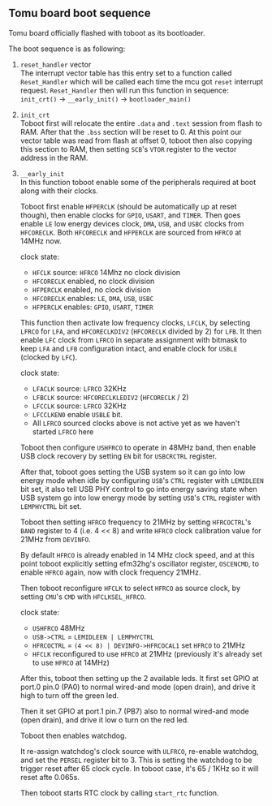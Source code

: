 Tomu board boot sequence
---

Tomu board officially flashed with toboot as its bootloader.

The boot sequence is as following:

1. `reset_handler` vector  
   The interrupt vector table has this entry set to a function called
   `Reset_Handler` which will be called each time the mcu got `reset` interrupt request.
   `Reset_Handler` then will run this function in sequence:
   `init_crt()` -> `__early_init()` -> `bootloader_main()`

1. `init_crt`  
   Toboot first will relocate the entire `.data` and `.text` session from flash to RAM.
   After that the `.bss` section will be reset to 0.
   At this point our vector table was read from flash at offset 0, toboot then also copying
   this section to RAM, then setting `SCB`'s `VTOR` register to the vector address in the RAM.

1. `__early_init`  
   In this function toboot enable some of the peripherals required at boot along with their clocks.
   
   Toboot first enable `HFPERCLK` (should be automatically up at reset though), then enable clocks for `GPIO`, `USART`, and `TIMER`. Then goes enable `LE` low energy devices clock, `DMA`, `USB`, and `USBC` clocks from `HFCORECLK`. Both `HFCORECLK` and `HFPERCLK` are sourced from `HFRCO` at 14MHz now.

   clock state:
   - `HFCLK` source: `HFRCO` 14Mhz no clock division
   - `HFCORECLK` enabled, no clock division
   - `HFPERCLK` enabled, no clock division
   - `HFCORECLK` enables: `LE`, `DMA`, `USB`, `USBC`
   - `HFPERCLK` enables: `GPIO`, `USART`, `TIMER`

   This function then activate low frequency clocks, `LFCLK`, by selecting `LFRCO` for `LFA`, and `HFCORECLKDIV2` (`HFCORECLK` divided by 2) for `LFB`. It then enable `LFC` clock from `LFRCO` in separate assignment with bitmask to keep `LFA` and `LFB` configuration intact, and enable clock for `USBLE` (clocked by `LFC`).

   clock state:
   - `LFACLK` source: `LFRCO` 32KHz
   - `LFBCLK` source: `HFCORECLKLEDIV2` (`HFCORECLK` / 2)
   - `LFCCLK` source: `LFRCO` 32KHz
   - `LFCCLKEN0` enable `USBLE` bit.
   - All `LFRCO` sourced clocks above is not active yet as we haven't started `LFRCO` here

   Toboot then configure `USHFRCO` to operate in 48MHz band, then enable USB clock recovery by setting `EN` bit for `USBCRCTRL` register.

   After that, toboot goes setting the USB system so it can go into low energy mode when idle by configuring `USB`'s `CTRL` register with `LEMIDLEEN` bit set, it also tell USB PHY control to go into energy saving state when USB system go into low energy mode by setting `USB`'s `CTRL` register with `LEMPHYCTRL` bit set.

   Toboot then setting `HFRCO` frequency to 21MHz by setting `HFRCOCTRL`'s `BAND` register to 4 (i.e. 4 << 8) and write `HFRCO` clock calibration value for 21MHz from `DEVINFO`. 

   By default `HFRCO` is already enabled in 14 MHz clock speed, and at this point toboot explicitly setting efm32hg's oscillator register, `OSCENCMD`, to enable `HFRCO` again, now with clock frequency 21MHz.

   Then toboot reconfigure `HFCLK` to select `HFRCO` as source clock, by setting `CMU`'s `CMD` with `HFCLKSEL_HFRCO`.

   clock state:
   - `USHFRCO` 48MHz
   - `USB->CTRL` = `LEMIDLEEN | LEMPHYCTRL`
   - `HFRCOCTRL` = `(4 << 8) | DEVINFO->HFRCOCAL1` set `HFRCO` to 21MHz
   - `HFCLK` reconfigured to use `HFRCO` at 21MHz (previously it's already set to use `HFRCO` at 14MHz)

   After this, toboot then setting up the 2 available leds. It first set GPIO at port.0 pin.0 (PA0) to normal wired-and mode (open drain), and drive it high to turn off the green led.

   Then it set GPIO at port.1 pin.7 (PB7) also to normal wired-and mode (open drain), and drive it low o turn on the red led.

   Toboot then enables watchdog.

   It re-assign watchdog's clock source with `ULFRCO`, re-enable watchdog, and set the `PERSEL` register bit to 3. This is setting the watchdog to be trigger reset after 65 clock cycle. In toboot case, it's 65 / 1KHz so it will reset afte 0.065s.

   Then toboot starts RTC clock by calling `start_rtc` function.